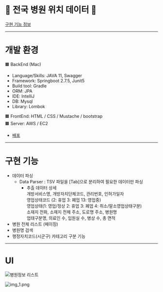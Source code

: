 # 🏥 전국 병원 위치 데이터 🏥
[구현 기능 정보](https://velog.io/@may_yun/SpringJPA-CRUD-API-%EB%A7%8C%EB%93%A4%EA%B8%B0)

---

# 개발 환경
🟧 BackEnd (Mac)
- Language/Skills: JAVA 11, Swagger<br>
- Framework: Springboot 2.7.5, Junit5<br>
- Build tool: Gradle<br>
- ORM: JPA <br>
- IDE: IntelliJ<br>
- DB: Mysql<br>
- Library: Lombok<br>

🟧 FrontEnd: HTML / CSS / Mustache / bootstrap<br>
🟧 Server: AWS / EC2<br>
- [배포](http://ec2-3-35-226-64.ap-northeast-2.compute.amazonaws.com:8080/hospital)

---

# 구현 기능
- 데이터 파싱
  - Data Parser : TSV 파일을 [Tab]으로 분리하여 필요한 데이터만 파싱
    - 추출 데이터 상세<br>
개방서비스명, 개방자치단체코드, 관리번호, 인허가일자 <br>
영업상태코드 (2: 휴업 3: 폐업 13: 영업중)<br>
영업상태(1: 영업/정상 2: 휴업 3: 폐업 4: 취소/말소영업상태구분)<br>
소재지 전화, 소재지 전체 주소, 도로명 주소, 병원명<br>
업태구분명, 의료인 수, 입원실 수, 병상 수, 총 면적
- 병원 전체 리스트 (페이징)
- 병원명 검색
- 행정자치코드(시군구) 카테고리 구분 기능

---

# UI

![병원정보 리스트](img.png)

![img_1.png](img_1.png)

